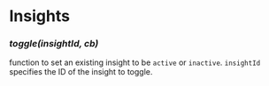 # Insights

### _toggle(insightId, cb)_
function to set an existing insight to be `active` or `inactive`.
`insightId` specifies the ID of the insight to toggle.
